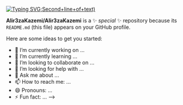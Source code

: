 [![Typing SVG](https://readme-typing-svg.demolab.com/?lines=HI+I'm+Alireza+:);Second+line+of+text)](https://git.io/typing-svg)

**Alir3zaKazemi/Alir3zaKazemi** is a ✨ _special_ ✨ repository because its `README.md` (this file) appears on your GitHub profile.

Here are some ideas to get you started:

- 🔭 I’m currently working on ...
- 🌱 I’m currently learning ...
- 👯 I’m looking to collaborate on ...
- 🤔 I’m looking for help with ...
- 💬 Ask me about ...
- 📫 How to reach me: ...
- 😄 Pronouns: ...
- ⚡ Fun fact: ...
-->
